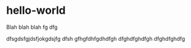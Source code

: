 hello-world
===========

Blah blah blah
fg
dfg

dfsgdsfgjdsfjokgdsjfg
dfsh
gfhgfdhfgdhdfgh
dfghdfghdfgh
dfghdfghdfg

